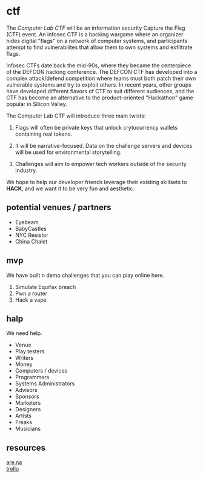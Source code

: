 # ctf

The _Computer Lab CTF_ will be an information security Capture the Flag (CTF)
event. An infosec CTF is a hacking wargame where an organizer hides digital
"flags" on a network of computer systems, and participants attempt to find
vulnerabilites that allow them to own systems and exfiltrate flags.

Infosec CTFs date back the mid-90s, where they became the centerpiece of the
DEFCON hacking conference. The DEFCON CTF has developed into a complex
attack/defend competition where teams must both patch their own vulnerable
systems and try to exploit others. In recent years, other groups have developed
different flavors of CTF to suit different audiences, and the CTF has become an
alternative to the product-oriented "Hackathon" game popular in Silicon Valley.

The Computer Lab CTF will introduce three main twists:

1. Flags will often be private keys that unlock crytocurrency wallets containing
   real tokens.

2. It will be narrative-focused. Data on the challenge servers and devices will
   be used for environmental storytelling.

3. Challenges will aim to empower tech workers outside of the security industry. 

We hope to help our developer friends leverage their existing skillsets to
**HACK**, and we want it to be very fun and aesthetic.

## potential venues / partners

- Eyebeam
- BabyCastles
- NYC Resistor
- China Chalet

## mvp

We have built n demo challenges that you can play online here.

1. Simulate Equifax breach
2. Pwn a router
3. Hack a vape

## halp

We need help.

* Venue
* Play testers
* Writers
* Money
* Computers / devices
* Programmers
* Systems Administrators
* Advisors
* Sponsors
* Marketers
* Designers
* Artists
* Freaks
* Musicians

## resources

[are.na](https://www.are.na/rob-jensen/ctf)  
[trello](https://trello.com/b/Tyv7kEob/ctf)
